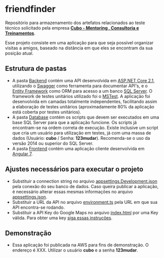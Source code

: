 # friendfinder
Repositório para armazenamento dos artefatos relacionados ao teste técnico solicitado pela empresa [**Cubo - Mentoring , Consultoria e Treinamentos**](http://www.cubotecnologia.com.br/).

Esse projeto consiste em uma aplicação para que seja possível organizar visitas a amigos, baseado na distância em que eles se encontram da sua posição atual.

## Estrutura de pastas
- A pasta [Backend](./Backend) contém uma API desenvolvida em [ASP.NET Core 2.1](https://docs.microsoft.com/pt-br/aspnet/core/?view=aspnetcore-2.2), utilizando o [Swagger](https://swagger.io/) como ferramenta para documentar API's, e o [Entity Framework](https://docs.microsoft.com/pt-br/ef/core/) como ORM para acesso a um banco [SQL Server](https://docs.microsoft.com/pt-br/sql/sql-server/sql-server-technical-documentation?view=sql-server-2017). O framework de testes unitários utilizado foi o [MSTest](https://docs.microsoft.com/pt-br/dotnet/core/testing/unit-testing-with-mstest). A aplicação foi desenvolvida em camadas totalmente independentes, facilitando assim a elaboração de testes unitários (aproximadamente 80% da aplicação está coberta por testes unitários).
- A pasta [Database](./Database) contém os scripts que devem ser executados em uma base SQL Server para que a aplicação funcione. Os scripts já encontram-se na ordem correta de execução. Existe inclusive um script que cria um usuário para utilização em testes, já com uma massa de dados (Usuário: **cubo** / Senha: **123mudar**). Recomenda-se o uso da versão 2014 ou superior do SQL Server.
- A pasta [Frontend](./Frontend) contém uma aplicação cliente desenvolvida em [Angular 7](https://angular.io/).

## Ajustes necessários para executar o projeto
- Substituir a connection string no arquivo [appsettings.Development.json](./Backend/Yagohf.Cubo.FriendFinder.Api/appsettings.Development.json) pela conexão do seu banco de dados. Caso queira publicar a aplicação, é necessário alterar essas mesmas informações no arquivo [appsettings.json](./Backend/Yagohf.Cubo.FriendFinder.Api/appsettings.json).
- Substituir a URL da API no arquivo [environment.ts](./Frontend/friendfinder/src/environments/environment.ts) pela URL em que sua API encontra-se rodando.
- Substituir a API Key do Google Maps no arquivo [index.html](./Frontend/friendfinder/src/index.html) por uma Key válida. Para obter uma key [siga essas instruções](https://developers.google.com/maps/documentation/javascript/get-api-key).

## Demonstração
- Essa aplicação foi publicada na AWS para fins de demonstração. O endereço é XXX. Utilizar o usuário **cubo** e a senha **123mudar**.
